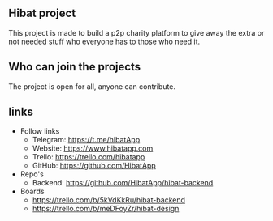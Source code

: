 ## Hibat project

This project is made to build a p2p charity platform to give away the extra or not needed stuff who everyone has to those who need it.

## Who can join the projects
The project is open for all, anyone can contribute.

## links

 - Follow links
   - Telegram: https://t.me/hibatApp
   - Website: https://www.hibatapp.com
   - Trello: https://trello.com/hibatapp
   - GitHub: https://github.com/HibatApp
 - Repo's
   - Backend: https://github.com/HibatApp/hibat-backend
 - Boards
   - https://trello.com/b/5kVdKkRu/hibat-backend
   - https://trello.com/b/meDFoyZr/hibat-design

